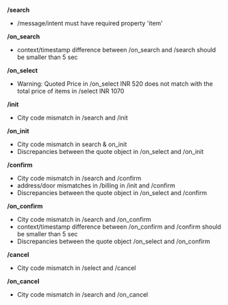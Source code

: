 **/search**
- /message/intent must have required property 'item'

**/on_search**
- context/timestamp difference between /on_search and /search should be smaller than 5 sec

**/on_select**
- Warning: Quoted Price in /on_select INR 520 does not match with the total price of items in /select INR 1070

**/init**
- City code mismatch in /search and /init

**/on_init**
- City code mismatch in search & on_init
- Discrepancies between the quote object in /on_select and /on_init

**/confirm**
- City code mismatch in /search and /confirm
- address/door mismatches in /billing in /init and /confirm
- Discrepancies between the quote object in /on_select and /confirm

**/on_confirm**
- City code mismatch in /search and /on_confirm
- context/timestamp difference between /on_confirm and /confirm should be smaller than 5 sec
- Discrepancies between the quote object /on_select and /on_confirm

**/cancel**
- City code mismatch in /select and /cancel

**/on_cancel**
- City code mismatch in /search and /on_cancel

